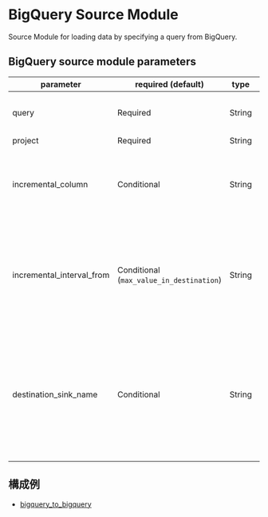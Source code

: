 # BigQuery Source Module

Source Module for loading data by specifying a query from BigQuery.

## BigQuery source module parameters

| parameter                 | required (default)                       | type   | description                                                                                                                                                                                                                                                                                                                               |
| ------------------------- | ---------------------------------------- | ------ | ----------------------------------------------------------------------------------------------------------------------------------------------------------------------------------------------------------------------------------------------------------------------------------------------------------------------------------------- |
| query                     | Required                                 | String | Specify the SQL to read data from BigQuery. You can also specify the path (gs://...) where you put the SQL file.                                                                                                                                                                                                                          |
| project                   | Required                                 | String | Specify the project id.                                                                                                                                                                                                                                                                                                                   |
| incremental_column        | Conditional                              | String | Source モジュール共通パラメーターの `incremental` == `true`のとき指定必須。 incremental データを取得する基準となるカラム名を指定する。※ 時間単位の列にする。整数範囲などは未対応                                                                                                                                                          |
| incremental_interval_from | Conditional (`max_value_in_destination`) | String | Source モジュール共通パラメーターの `incremental` == ` true`のとき指定必須。 incremental の interval を指定する。 `max_value_in_destination`(default) または `X[unit]` 形式で指定（X は整数、unit は[`min`, `hour`, `day`]のいずれか)。 example: 15min, 1hour, ... etc.                                                                   |
| destination_sink_name     | Conditional                              | String | Source モジュール共通パラメーターの `incremental` == `true` かつ `incremental_interval_from` == `max_value_in_destination` のとき指定必須。前回連携時の sink のエントリの name を指定する。ここに指定されたテーブルの`max(incremental_column)`の以降の値を incremental データとして取得する。 ※ `sinks`に存在しない name は指定できない。 |

## 構成例

- [bigquery_to_bigquery](../../../../examples/bigquery_to_bigquery.json)
